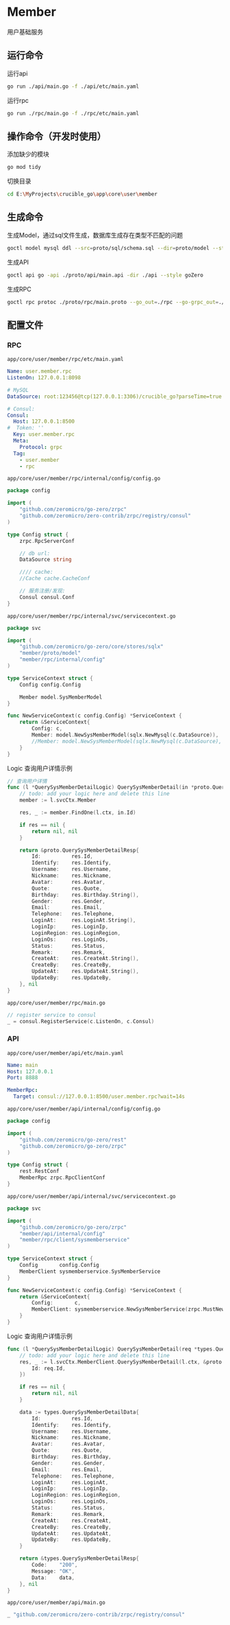 # Member

用户基础服务

## 运行命令

运行api

```bash
go run ./api/main.go -f ./api/etc/main.yaml
```

运行rpc

```bash
go run ./rpc/main.go -f ./rpc/etc/main.yaml
```

## 操作命令（开发时使用）

添加缺少的模块

```bash
go mod tidy
```

切换目录

```bash
cd E:\MyProjects\crucible_go\app\core\user\member
```

## 生成命令

生成Model，通过sql文件生成，数据库生成存在类型不匹配的问题

```bash
goctl model mysql ddl --src=proto/sql/schema.sql --dir=proto/model --style goZero
```

生成API

```bash
goctl api go -api ./proto/api/main.api -dir ./api --style goZero
```

生成RPC

```bash
goctl rpc protoc ./proto/rpc/main.proto --go_out=./rpc --go-grpc_out=./rpc --zrpc_out=./rpc -m --style goZero
```

## 配置文件

### RPC

`app/core/user/member/rpc/etc/main.yaml`

```yaml
Name: user.member.rpc
ListenOn: 127.0.0.1:8098

# MySQL
DataSource: root:123456@tcp(127.0.0.1:3306)/crucible_go?parseTime=true

# Consul:
Consul:
  Host: 127.0.0.1:8500
#  Token: ''
  Key: user.member.rpc
  Meta:
    Protocol: grpc
  Tag:
    - user.member
    - rpc
```

`app/core/user/member/rpc/internal/config/config.go`

```go
package config

import (
	"github.com/zeromicro/go-zero/zrpc"
	"github.com/zeromicro/zero-contrib/zrpc/registry/consul"
)

type Config struct {
	zrpc.RpcServerConf

	// db url:
	DataSource string

	//// cache:
	//Cache cache.CacheConf

	// 服务注册/发现:
	Consul consul.Conf
}
```


`app/core/user/member/rpc/internal/svc/servicecontext.go`

```go
package svc

import (
	"github.com/zeromicro/go-zero/core/stores/sqlx"
	"member/proto/model"
	"member/rpc/internal/config"
)

type ServiceContext struct {
	Config config.Config

	Member model.SysMemberModel
}

func NewServiceContext(c config.Config) *ServiceContext {
	return &ServiceContext{
		Config: c,
		Member: model.NewSysMemberModel(sqlx.NewMysql(c.DataSource)),
		//Member: model.NewSysMemberModel(sqlx.NewMysql(c.DataSource), c.Cache),
	}
}
```
Logic 查询用户详情示例

```go
// 查询用户详情
func (l *QuerySysMemberDetailLogic) QuerySysMemberDetail(in *proto.QuerySysMemberDetailReq) (*proto.QuerySysMemberDetailResp, error) {
	// todo: add your logic here and delete this line
	member := l.svcCtx.Member

	res, _ := member.FindOne(l.ctx, in.Id)

	if res == nil {
		return nil, nil
	}

	return &proto.QuerySysMemberDetailResp{
		Id:          res.Id,
		Identify:    res.Identify,
		Username:    res.Username,
		Nickname:    res.Nickname,
		Avatar:      res.Avatar,
		Quote:       res.Quote,
		Birthday:    res.Birthday.String(),
		Gender:      res.Gender,
		Email:       res.Email,
		Telephone:   res.Telephone,
		LoginAt:     res.LoginAt.String(),
		LoginIp:     res.LoginIp,
		LoginRegion: res.LoginRegion,
		LoginOs:     res.LoginOs,
		Status:      res.Status,
		Remark:      res.Remark,
		CreateAt:    res.CreateAt.String(),
		CreateBy:    res.CreateBy,
		UpdateAt:    res.UpdateAt.String(),
		UpdateBy:    res.UpdateBy,
	}, nil
}
```

`app/core/user/member/rpc/main.go`

```go
// register service to consul
_ = consul.RegisterService(c.ListenOn, c.Consul)
```

### API

`app/core/user/member/api/etc/main.yaml`

```yaml
Name: main
Host: 127.0.0.1
Port: 8888

MemberRpc:
  Target: consul://127.0.0.1:8500/user.member.rpc?wait=14s
```

`app/core/user/member/api/internal/config/config.go`

```go
package config

import (
	"github.com/zeromicro/go-zero/rest"
	"github.com/zeromicro/go-zero/zrpc"
)

type Config struct {
	rest.RestConf
	MemberRpc zrpc.RpcClientConf
}
```

`app/core/user/member/api/internal/svc/servicecontext.go`

```go
package svc

import (
	"github.com/zeromicro/go-zero/zrpc"
	"member/api/internal/config"
	"member/rpc/client/sysmemberservice"
)

type ServiceContext struct {
	Config       config.Config
	MemberClient sysmemberservice.SysMemberService
}

func NewServiceContext(c config.Config) *ServiceContext {
	return &ServiceContext{
		Config:       c,
		MemberClient: sysmemberservice.NewSysMemberService(zrpc.MustNewClient(c.MemberRpc)),
	}
}
```

Logic 查询用户详情示例

```go
func (l *QuerySysMemberDetailLogic) QuerySysMemberDetail(req *types.QuerySysMemberDetailReq) (resp *types.QuerySysMemberDetailResp, err error) {
	// todo: add your logic here and delete this line
	res, _ := l.svcCtx.MemberClient.QuerySysMemberDetail(l.ctx, &proto.QuerySysMemberDetailReq{
		Id: req.Id,
	})

	if res == nil {
		return nil, nil
	}

	data := types.QuerySysMemberDetailData{
		Id:          res.Id,
		Identify:    res.Identify,
		Username:    res.Username,
		Nickname:    res.Nickname,
		Avatar:      res.Avatar,
		Quote:       res.Quote,
		Birthday:    res.Birthday,
		Gender:      res.Gender,
		Email:       res.Email,
		Telephone:   res.Telephone,
		LoginAt:     res.LoginAt,
		LoginIp:     res.LoginIp,
		LoginRegion: res.LoginRegion,
		LoginOs:     res.LoginOs,
		Status:      res.Status,
		Remark:      res.Remark,
		CreateAt:    res.CreateAt,
		CreateBy:    res.CreateBy,
		UpdateAt:    res.UpdateAt,
		UpdateBy:    res.UpdateBy,
	}

	return &types.QuerySysMemberDetailResp{
		Code:    "200",
		Message: "OK",
		Data:    data,
	}, nil
}
```

`app/core/user/member/api/main.go`

```go
_ "github.com/zeromicro/zero-contrib/zrpc/registry/consul"
```